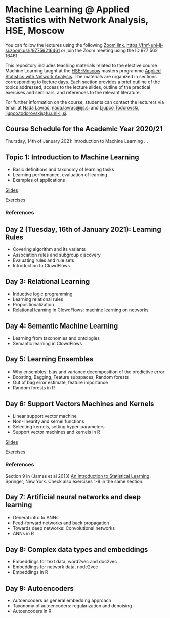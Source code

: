 # Machine Learning @ Applied Statistics with Network Analysis, HSE, Moscow

You can follow the lectures using the following [Zoom link](https://fmf-uni-lj-si.zoom.us/j/97756216461), https://fmf-uni-lj-si.zoom.us/j/97756216461 or join the Zoom meeting using the ID 977 562 16461.

This repository includes teaching materials related to the elective course Machine Learning taught at the [HSE-Moscow](https://www.hse.ru/en/) masters programme [Applied Statistics with Network Analysis](https://www.hse.ru/en/ma/sna/). The materials are organized in sections corresponding to lecture days. Each section provides a brief outline of the topics addressed, access to the lecture slides, outline of the practical exercises and seminars, and references to the relevant literature.

For further information on the course, students can contact the lecturers via email at [Nada Lavrač](mailto:nada.lavrac@ijs.si), nada.lavrac@ijs.si and [Ljupco Todorovski](mailto:ljupco.todorovski@fu.uni-lj.si), ljupco.todorovski@fu.uni-lj.si.


## Course Schedule for the Academic Year 2020/21

Thursday, 14th of January 2021: Introduction to Machine Learning
...


## Topic 1: Introduction to Machine Learning
* Basic definitions and taxonomy of learning tasks
* Learning performance, evaluation of learning
* Examples of applications

[Slides](http://kt.ijs.si/~ljupco/lectures/hse-moscow-ml/01-intro.pdf)

[Exercises](./01/)

### References


## Day 2 (Tuesday, 16th of January 2021): Learning Rules
* Covering algorithm and its variants
* Association rules and subgroup discovery
* Evaluating rules and rule sets
* Introduction to ClowdFlows


## Day 3: Relational Learning
* Inductive logic programming
* Learning relational rules
* Propositionalization
* Relational learning in ClowdFlows: machine learning on networks


## Day 4: Semantic Machine Learning
* Learning from taxonomies and ontologies
* Semantic learning in ClowdFlows


## Day 5: Learning Ensembles
* Why ensembles: bias and variance decomposition of the predictive error
* Boosting, Bagging, Feature subspaces, Random forests
* Out of bag error estimate, feature importance
* Random forests in R


## Day 6: Support Vectors Machines and Kernels
* Linear support vector machine
* Non-linearity and kernel functions
* Selecting kernels, setting hyper-parameters
* Support vector machines and kernels in R

[Slides](http://kt.ijs.si/~ljupco/lectures/hse-moscow-ml/06-svm.pdf)

[Exercises](./06/)

### References

Section 9 in (James et al 2013) [An Introduction to Statistical Learning](http://faculty.marshall.usc.edu/gareth-james/ISL/). Springer, New York. Check also exercises 1-8 in the same section.


## Day 7: Artificial neural networks and deep learning
* General intro to ANNs
* Feed-forward networks and back propagation
* Towards deep networks: Convolutional networks
* ANNs in R


## Day 8: Complex data types and embeddings
* Embeddings for text data, word2vec and doc2vec
* Embeddings for network data, node2vec
* Embeddings in R


## Day 9: Autoencoders
* Autoencoders as general embedding approach
* Taxonomy of autoencoders: regularization and denoising
* Autoencoders in R
